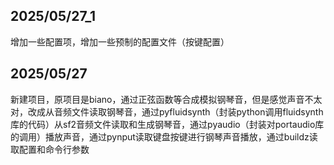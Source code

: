 ## 2025/05/27_1
增加一些配置项，增加一些预制的配置文件（按键配置）

## 2025/05/27
新建项目，原项目是biano，通过正弦函数等合成模拟钢琴音，但是感觉声音不太对，改成从音频文件读取钢琴音，通过pyfluidsynth（封装python调用fluidsynth库的代码）从sf2音频文件读取和生成钢琴音，通过pyaudio（封装对portaudio库的调用）播放声音，通过pynput读取键盘按键进行钢琴声音播放，通过buildz读取配置和命令行参数